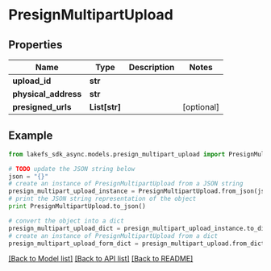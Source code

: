 # PresignMultipartUpload


## Properties

Name | Type | Description | Notes
------------ | ------------- | ------------- | -------------
**upload_id** | **str** |  | 
**physical_address** | **str** |  | 
**presigned_urls** | **List[str]** |  | [optional] 

## Example

```python
from lakefs_sdk_async.models.presign_multipart_upload import PresignMultipartUpload

# TODO update the JSON string below
json = "{}"
# create an instance of PresignMultipartUpload from a JSON string
presign_multipart_upload_instance = PresignMultipartUpload.from_json(json)
# print the JSON string representation of the object
print PresignMultipartUpload.to_json()

# convert the object into a dict
presign_multipart_upload_dict = presign_multipart_upload_instance.to_dict()
# create an instance of PresignMultipartUpload from a dict
presign_multipart_upload_form_dict = presign_multipart_upload.from_dict(presign_multipart_upload_dict)
```
[[Back to Model list]](../README.md#documentation-for-models) [[Back to API list]](../README.md#documentation-for-api-endpoints) [[Back to README]](../README.md)


